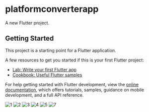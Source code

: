 # platformconverterapp

A new Flutter project.

## Getting Started

This project is a starting point for a Flutter application.

A few resources to get you started if this is your first Flutter project:

- [Lab: Write your first Flutter app](https://docs.flutter.dev/get-started/codelab)
- [Cookbook: Useful Flutter samples](https://docs.flutter.dev/cookbook)

For help getting started with Flutter development, view the
[online documentation](https://docs.flutter.dev/), which offers tutorials,
samples, guidance on mobile development, and a full API reference.

![1](https://github.com/kevinmali/platformconverterapp/assets/132121875/aa5a81cd-6e5b-4b05-b3a6-68232d5dc1a0)
![2](https://github.com/kevinmali/platformconverterapp/assets/132121875/ea9d6b3c-7e74-4ca1-9699-1e7e6b03f6e6)
![3](https://github.com/kevinmali/platformconverterapp/assets/132121875/37a173c3-228c-4602-b577-678d815e00e5)
![4](https://github.com/kevinmali/platformconverterapp/assets/132121875/872c6a33-05e9-4589-ae2e-03ea9bf2f087)
![5](https://github.com/kevinmali/platformconverterapp/assets/132121875/5fa395fc-f0ff-4d88-b854-5da5e9baf260)
![7](https://github.com/kevinmali/platformconverterapp/assets/132121875/b99c6f4d-df84-456b-9f39-783d10103197)
